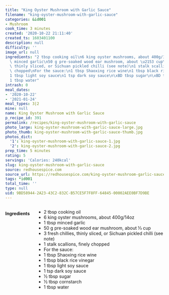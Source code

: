 ```yaml
---
title: "King Oyster Mushroom with Garlic Sauce"
filename: "king-oyster-mushroom-with-garlic-sauce"
categories: &id001
- Mushroom
cook_time: 3 minutes
created: '2020-10-22 21:11:40'
created_ts: 1603401100
description: null
difficulty: ''
image_url: null
ingredients: "2 tbsp cooking oil\n6 king oyster mushrooms, about 400g/14oz\n1 tbsp\
  \ minced garlic\n50 g pre-soaked wood ear mushroom, about \u2153 cup\n3 fresh chillies,\
  \ thinly sliced, or Sichuan pickled chilli (see note)\n1 stalk scallions, finely\
  \ chopped\nFor the sauce:\n1 tbsp Shaoxing rice wine\n1 tbsp black rice vinegar\n\
  1 tbsp light soy sauce\n1 tsp dark soy sauce\n\xBD tbsp sugar\n\xBD tbsp cornstarch\n\
  1 tbsp water"
intrash: 0
meal_dates:
- '2020-10-22'
- '2021-01-24'
meal_types: 3|2
mine: null
name: King Oyster Mushroom with Garlic Sauce
p_recipe_id: 391
permalink: /recipes/king-oyster-mushroom-with-garlic-sauce
photo_large: king-oyster-mushroom-with-garlic-sauce-large.jpg
photo_thumb: king-oyster-mushroom-with-garlic-sauce-thumb.jpg
photos_dict:
  '1': king-oyster-mushroom-with-garlic-sauce-1.jpg
  '2': king-oyster-mushroom-with-garlic-sauce-2.jpg
prep_time: 5 minutes
rating: 5
servings: 'Calories: 240kcal'
slug: king-oyster-mushroom-with-garlic-sauce
source: redhousespice.com
source_url: https://redhousespice.com/king-oyster-mushroom-garlic-sauce/
tags: *id001
total_time: ''
type: null
uid: 9BD58944-2A23-43C2-832C-B57CE5F7F8FF-64845-00002AEE0BF7D9BE
---
```

<div class="large-8 medium-7 columns" id="writeup">	</div><!-- #writeup -->
</div><!-- #row-one -->
<div class="row" id="row-two">	<div class="medium-4 small-5 columns" id="ingredients"><h4>Ingredients</h4><div class="box box-ingredients content"><ul>
<li>2 tbsp cooking oil</li>
<li>6 king oyster mushrooms, about 400g/14oz</li>
<li>1 tbsp minced garlic</li>
<li>50 g pre-soaked wood ear mushroom, about ⅓ cup</li>
<li>3 fresh chillies, thinly sliced, or Sichuan pickled chilli (see note)</li>
<li>1 stalk scallions, finely chopped</li>
<li>For the sauce:</li>
<li>1 tbsp Shaoxing rice wine</li>
<li>1 tbsp black rice vinegar</li>
<li>1 tbsp light soy sauce</li>
<li>1 tsp dark soy sauce</li>
<li>½ tbsp sugar</li>
<li>½ tbsp cornstarch</li>
<li>1 tbsp water</li>
</ul>
</div>	</div>	<div class="medium-6 small-7 columns" id="directions">	</div>